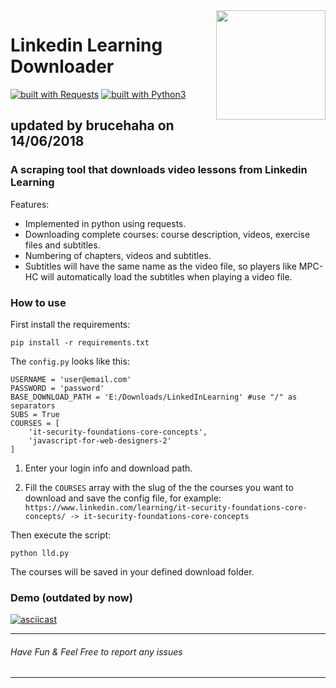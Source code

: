 <img src="https://i.imgur.com/TkbiSQY.png" width="175" align="right">

# Linkedin Learning Downloader
[![built with Requests](https://img.shields.io/badge/built%20with-Requests-yellow.svg?style=flat-square)](http://docs.python-requests.org)
[![built with Python3](https://img.shields.io/badge/built%20with-Python3-red.svg?style=flat-square)](https://www.python.org/)
## updated by brucehaha on 14/06/2018
### A scraping tool that downloads video lessons from Linkedin Learning
Features:
* Implemented in python using requests.
* Downloading complete courses: course description, videos, exercise files and subtitles.
* Numbering of chapters, videos and subtitles.
* Subtitles will have the same name as the video file, so players like MPC-HC will automatically load the subtitles when playing a video file.

### How to use
First install the requirements:
```
pip install -r requirements.txt
```
The `config.py` looks like this:
```
USERNAME = 'user@email.com'
PASSWORD = 'password'
BASE_DOWNLOAD_PATH = 'E:/Downloads/LinkedInLearning' #use "/" as separators
SUBS = True
COURSES = [
    'it-security-foundations-core-concepts',
    'javascript-for-web-designers-2'
]
```

1. Enter your login info and download path.

2. Fill the `COURSES` array with the slug of the the courses you want to download and save the config file, for example:
`https://www.linkedin.com/learning/it-security-foundations-core-concepts/ -> it-security-foundations-core-concepts`

Then execute the script:
```
python lld.py
```
The courses will be saved in your defined download folder.

### Demo (outdated by now)
[![asciicast](https://asciinema.org/a/143894.png)](https://asciinema.org/a/143894)

---
###### Have Fun & Feel Free to report any issues
---
